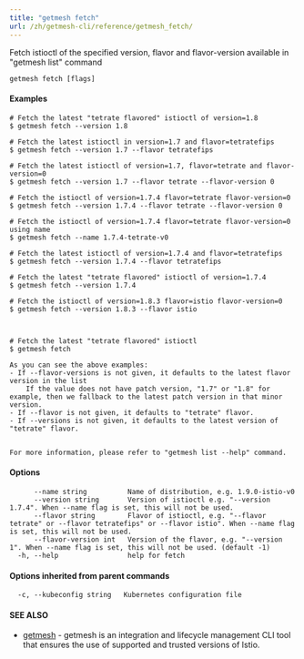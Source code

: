 ```yaml
---
title: "getmesh fetch"
url: /zh/getmesh-cli/reference/getmesh_fetch/
---
```


Fetch istioctl of the specified version, flavor and flavor-version available in "getmesh list" command

```
getmesh fetch [flags]
```

#### Examples

```
# Fetch the latest "tetrate flavored" istioctl of version=1.8
$ getmesh fetch --version 1.8

# Fetch the latest istioctl in version=1.7 and flavor=tetratefips
$ getmesh fetch --version 1.7 --flavor tetratefips

# Fetch the latest istioctl of version=1.7, flavor=tetrate and flavor-version=0
$ getmesh fetch --version 1.7 --flavor tetrate --flavor-version 0

# Fetch the istioctl of version=1.7.4 flavor=tetrate flavor-version=0
$ getmesh fetch --version 1.7.4 --flavor tetrate --flavor-version 0

# Fetch the istioctl of version=1.7.4 flavor=tetrate flavor-version=0 using name
$ getmesh fetch --name 1.7.4-tetrate-v0

# Fetch the latest istioctl of version=1.7.4 and flavor=tetratefips
$ getmesh fetch --version 1.7.4 --flavor tetratefips

# Fetch the latest "tetrate flavored" istioctl of version=1.7.4
$ getmesh fetch --version 1.7.4

# Fetch the istioctl of version=1.8.3 flavor=istio flavor-version=0
$ getmesh fetch --version 1.8.3 --flavor istio



# Fetch the latest "tetrate flavored" istioctl
$ getmesh fetch

As you can see the above examples:
- If --flavor-versions is not given, it defaults to the latest flavor version in the list
	If the value does not have patch version, "1.7" or "1.8" for example, then we fallback to the latest patch version in that minor version. 
- If --flavor is not given, it defaults to "tetrate" flavor.
- If --versions is not given, it defaults to the latest version of "tetrate" flavor.


For more information, please refer to "getmesh list --help" command.

```

#### Options

```
      --name string          Name of distribution, e.g. 1.9.0-istio-v0
      --version string       Version of istioctl e.g. "--version 1.7.4". When --name flag is set, this will not be used.
      --flavor string        Flavor of istioctl, e.g. "--flavor tetrate" or --flavor tetratefips" or --flavor istio". When --name flag is set, this will not be used.
      --flavor-version int   Version of the flavor, e.g. "--version 1". When --name flag is set, this will not be used. (default -1)
  -h, --help                 help for fetch
```

#### Options inherited from parent commands

```
  -c, --kubeconfig string   Kubernetes configuration file
```

#### SEE ALSO

* [getmesh](/zh/getmesh-cli/reference/getmesh/)	 - getmesh is an integration and lifecycle management CLI tool that ensures the use of supported and trusted versions of Istio.

